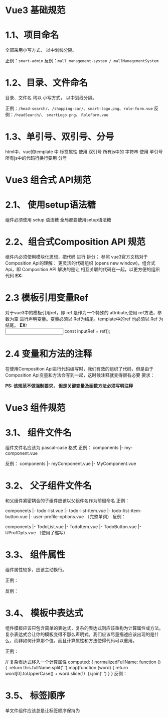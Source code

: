 
# Vue3 基础规范

# 1.1、项目命名
全部采用小写方式， 以中划线分隔。

正例：`smart-admin`
反例：`mall_management-system / mallManagementSystem`

# 1.2、目录、文件命名
目录、文件名 均以 小写方式， 以中划线分隔。

正例：`/head-search/`、`/shopping-car/`、`smart-logo.png`、`role-form.vue`
反例：`/headSearch/`、 `smartLogo.png`、 `RoleForm.vue`

# 1.3、单引号、双引号、分号
html中、vue的template 中 标签属性 使用 双引号
所有js中的 字符串 使用 单引号
所有js中的代码行换行要用 分号

# Vue3 组合式 API规范

# 2.1、 使用setup语法糖
组件必须使用 setup 语法糖
全局都要使用setup语法糖

# 2.2、组合式Composition API 规范
组件内必须使用模块化思想，把代码 进行 拆分；
参照 vue3官方文档对于 Composition Api的理解： 更灵活的代码组织 (opens new window)，组合式Api，即 Composition API 解决的是让 相互关联的代码在一起，以更方便的组织代码
__EX:__  

<script setup>
// 各种需要导入
import xxxxx;
import xxxxx;
import xxxxx;

// -------- 定义组件属性和对外暴露的方法、以及抛出的事件 --------

// -------- 表格查询的 变量和方法 --------

// -------- 批量操作的 变量和方法 --------

// -------- 表单的 变量和方法 --------

</script>

# 2.3 模板引用变量Ref
对于vue3中的模板引用ref，即 ref 是作为一个特殊的 attribute,使用 ref方法，参数为空 进行声明变量。变量必须以 Ref为结尾。template中的ref 也必须以 Ref 为结尾。
__EX:__  
<input ref="inputRef">
const inputRef = ref();

# 2.4 变量和方法的注释
在使用Composition Api进行代码编写时，我们有效的组织了代码，但是由于Composition Api变量和方法会写到一起，这时候注释就变得很有必要 要求：

<!-- 变量都加上注释,方法必须加上注释 比如
  // 查询 公告 默认值
  const queryFormState = {
    noticeTypeId: undefined, //分类
    keywords: '', //标题、作者、来源
    documentNumber: '', //文号            
  };
  // 查询 公告 请求表单
  const queryForm = reactive({ ...queryFormState }); -->

  **PS: 该规范不做强制要求， 但是关键变量及函数方法必须写明注释**

# Vue3 组件规范

# 3.1、 组件文件名
组件文件名应该为 pascal-case 格式
正例：
components
|- my-component.vue

反例：
components
|- myComponent.vue
|- MyComponent.vue

# 3.2、 父子组件文件名
和父组件紧密耦合的子组件应该以父组件名作为前缀命名 正例：

components
|- todo-list.vue
|- todo-list-item.vue
|- todo-list-item-button.vue
|- user-profile-options.vue （完整单词）
反例：

components
|- TodoList.vue
|- TodoItem.vue
|- TodoButton.vue
|- UProfOpts.vue （使用了缩写）

# 3.3、 组件属性
组件属性较多，应该主动换行。

正例：

<MyComponent foo="a" bar="b" baz="c"
    foo="a" bar="b" baz="c"
    foo="a" bar="b" baz="c"
 />
反例：

<MyComponent foo="a" bar="b" baz="c" foo="a" bar="b" baz="c" foo="a" bar="b" baz="c" foo="a" bar="b" baz="c"/>

# 3.4、 模板中表达式
组件模板应该只包含简单的表达式，复杂的表达式则应该重构为计算属性或方法。复杂表达式会让你的模板变得不那么声明式。我们应该尽量描述应该出现的是什么，而非如何计算那个值。而且计算属性和方法使得代码可以重用。

正例：

<template>
  <p>{{ normalizedFullName }}</p>
</template>

// 复杂表达式移入一个计算属性
computed: {
  normalizedFullName: function () {
​    return this.fullName.split(' ').map(function (word) {
​      return word[0].toUpperCase() + word.slice(1)
​    }).join(' ')
  }
}
反例：

<template>
  <p>
       {{
          fullName.split(' ').map(function (word) {
​             return word[0].toUpperCase() + word.slice(1)
           }).join(' ')
        }}
  </p>
</template>

# 3.5、 标签顺序
单文件组件应该总是让标签顺序保持为 <template> 、<script>、 <style>

# Vue Router 规范
# 4.1、 页面传参
页面跳转，例如 A 页面跳转到 B 页面，需要将 A 页面的数据传递到 B 页面，推荐使用 路由参数进行传参，即 {query:param}

正例：

let id = ' 123';
this.$router.push({ name: 'userCenter', query: { id: id } });

# 4.2、 path 和 name 命名规范
path kebab-case命名规范（尽量与vue文件的目录结构保持一致，因为目录、文件名都是kebab-case，这样很方便找到对应的文件）
path 必须以 / 开头，即使是children里的path也要以 / 开头。如下示例
经常有这样的场景：某个页面有问题，要立刻找到这个vue文件，如果不用以/开头，path为parent和children组成的，可能经常需要在router文件里搜索多次才能找到，而如果以/开头，则能立刻搜索到对应的组件
name 命名规范采用KebabCase([大驼峰])命名规范且和component组件名保持一致！（因为要保持keep-alive特性，keep-alive按照component的name进行缓存，所以两者必须高度保持一致）
正例
<!-- export const reload = [
  {
    path: '/reload',
    name: 'reload',
    component: Main,
    meta: {
      title: '动态加载',
      icon: 'icon'
    },

    children: [
      {
        path: '/reload/smart-reload-list',
        name: 'SmartReloadList',
        meta: {
          title: 'SmartReload',
          childrenPoints: [
            {
              title: '查询',
              name: 'smart-reload-search'
            },
            {
              title: '执行reload',
              name: 'smart-reload-update'
            },
            {
              title: '查看执行结果',
              name: 'smart-reload-result'
            }
          ]
        },
        component: () =>
          import('@/views/reload/smart-reload/smart-reload-list.vue')
      }
    ]
  }
]; -->

# Vue 项目规范
# 5.1、 目录规范
src                               源码目录
|-- api                              所有api接口
|-- assets                           静态资源，images, icons, styles等
|-- components                       公用组件
|-- config                           配置信息
|-- constants                        常量信息，项目所有Enum, 全局常量等
|-- directives                       自定义指令
|-- i18n                             国际化
|-- lib                              外部引用的插件存放及修改文件
|-- mock                             模拟接口，临时存放
|-- plugins                          插件，全局使用
|-- router                           路由，统一管理
|-- store                            vuex/pinia, 统一管理
|-- theme                            自定义样式主题
|-- utils                            工具类
|-- views                            视图目录
|   |-- role                             role模块名
|   |-- |-- role-list.vue                    role列表页面
|   |-- |-- role-add.vue                     role新建页面
|   |-- |-- role-update.vue                  role更新页面
|   |-- |-- index.scss                      role模块样式
|   |-- |-- components                      role模块通用组件文件夹
|   |-- employee                         employee模块

# 5.2、 api 目录
api文件要以api为结尾，比如 employee-api.js、login-api.js，方便查找
api文件必须导出对象必须以Api为结尾，如：employeeApi、noticeApi
api中以一个对象将方法包裹
api中的注释，必须和后端 swagger 文档保持一致，同时保留后端作者

# 5.3、 assets 目录
assets 为静态资源，里面存放 images, styles, icons 等静态资源，静态资源命名格式为 kebab-case

|assets
|-- icons
|-- images
|   |-- background-color.png
|   |-- upload-header.png
|-- styles

# 5.4、 components 目录
此目录应按照组件进行目录划分，目录命名为 kebab-case，一个组件必须一个单独的目录 ；
目的：

一个组件一个目录是为了将来组件的扩展，因为这是整个项目公用的组件
组件入口必须为 index.vue，原因也是因为这是整个项目公用的组件
举例如下：

|components
|-- error-log
|   |-- index.vue
|   |-- index.less
|-- markdown-editor
|   |-- index.vue
|   |-- index.js
|-- kebab-case

# 5.5、 constants 目录
此目录存放项目所有常量和枚举
具体要求：

常量文件要以 const 为结尾，比如login-const.js、file-const.js
变量要：大写下划线，比如 LOGIN_RESULT_ENUM、LOGIN_SUCCESS、LOGIN_FAIL
如果是 枚举，变量必须以 ENUM为结尾，如：LOGIN_RESULT_ENUM、CODE_FRONT_COMPONENT_ENUM
目录结构：

|constants
|-- index-const.js
|-- role-const.js
|-- employee-const.js

# 5.6、 router 与 store 目录
这两个目录一定要将业务进行拆分，不能放到一个 js 文件里。

router 尽量按照 views 中的结构保持一致

store 按照业务进行拆分不同的 js 文件

# 5.7、 views 目录
目录要求，按照模块划分，其中具体文件名要求如下：

如果是列表页面，要以list为结尾，如role-list.vue、cache-list.vue
如果是 表单页面，要以 form为结尾，如 role-form.vue、notice-add-form.vue
如果是 modal弹窗，要以 modal为结尾，如 表单弹窗 role-form-modal.vue，详情 role-detail-modal.vue
如果是 drawer 抽屉页面，要同上以 Drawer为结尾
|-- views                                        视图目录
|   |-- role                                     role模块名
|   |   |-- role-list.vue                        role列表页面
|   |   |-- role-add-form.vue                    role新建页面
|   |   |-- role-update-form-modal.vue           role更新页面
|   |   |-- index.scss                           role模块样式
|   |   |-- components                           role模块通用组件文件夹
|   |   |   |-- role-title-modal.vue             role弹出框组件
|   |-- employee                                 employee模块
|   |-- behavior-log                             行为日志log模块
|   |-- code-generator                           代码生成器模块

# CSS规范
推荐使用scss预编译 由于样式的情况比较多也比较复杂  做出如下规范
# 6.1.避免
避免使用标签选择器。因为在 Vue 中，特别是在局部组件，使用标签选择器效率特别低，损耗性能，建议需要的情况，直接定义 class；
非特殊情况下，禁止使用 ID 选择器定义样式。有 JS 逻辑的情况除外；

避免使用important选择器；

避免大量的嵌套规则，控制在3级之内，对于超过4级的嵌套，考虑重写或新建子项；


避免使用ID选择器及全局标签选择器防止污染全局样式；


# 6.2.推荐使用

提取公用样式进assets文件styles里，按模块/功能区分；

|assets
|-- styles
| |-- common 放置公用样式，如重置，混合，复写element样式等 
| |-- modules 放置模块样式


推荐使用直接子选择器；

/* 推荐 */ 
.jdc {} 
.jdc li {} 
.jdc li p{}

/* 不推荐 */ 
*{} 
#jdc {} 
.jdc div{}


使用 scoped 关键字，约束样式生效的范围

<style lang="scss" scoped>
.app-wrapper {
  ... 
}
</style>


使用变量
可复用属性尽量抽离为页面变量，易于统一维护

/* css */ 
.class-name { 
  color: red;
  border-color: red; 
} 

/* scss */  
$color: red; 
.class-name { 
  color: $color;
  border-color: $color; 
}

# 6.3.书写顺序
CSS 属性书写顺序：先决定定位宽高显示大小，再做局部细节修饰，推荐顺序（可以提升浏览器渲染 dom 的性能）：
定位属性(或显示属性，display)->宽高属性->边距属性(margin, padding)->字体，背景，颜色等，修饰属性的定义，这样定义为了更好的可读性，让别人只要看一眼就能在脑海中浮现最终显示的效果。


布局定位属性：display / position / float / clear / visibility / overflow


自身属性：width / height / margin / padding / border / background


文本属性：color / font / text-decoration / text-align / vertical-align / white- space / break-word


其他属性（CSS3）：content / cursor / border-radius / box-shadow / text-shadow / background:linear-gradient …
以下给出常用的定义示例：


.class-name {
  position: fixed;
  top: 100px; 
  left: 0; 
  right: 0; 
  bottom: 0; 
  display: block; 
  width: 100%; 
  height: 100%;
  margin: 10px; 
  padding: 10px; 
  font-size: 14px; 
  color: #000; 
  background-color: red; 
  border-radius: 2px; 
  line-height: 1.42; 
}

# 6.4.样式覆盖
组件内部需要覆盖UI框架样式，必须在最外层组件加类名

# JS规范
# 7.1.在vue-cli 脚手架使用架自带的指向 src 开发目录的 '@' 符号引入文件资源；

# 7.2.使用计算属性规避 v-if 和 v-for 用在一起；

# 7.3.统一使用单引号；

# 7.4.坚持单一原则，函数内仅做该函数应该做的，尽量避免通过传入标记控制不同行为；

# 7.5.优先考虑三目运算符，但谨记不要写超过3层的三目运算符；

# 7.6.对于无用代码必须及时删除，例如：一些调试的 console 语句、无用的弃用功能代码

# git提交规范
1.  GitFlow 流程规范
	开发分支（develop）‌
	develop 分支是仓库的开发分支，这个分支包含最近发布到开发环境的代码。

	预发布分支（release）‌
	release 分支是仓库的预发布分支（测试），用于 QA 测试。从 develop 拉取，测试完成 merge 到 master 和 develop，如果测试期间，有其他版本合并入 master，需要同步到 release 版本，并进行测试。

	生产分支（master）‌
	master 分支是仓库的生产分支，这个分支包含最近发布到生产环境的代码， 这个分支需从 release 分支合并，禁止在这个分支直接修改 ‌。
	
2.  提交 commit 的类型，包括以下几种：
	feat: 新功能
	fix: 修复问题
	docs: 修改文档
	style: 修改代码格式，不影响代码逻辑
	refactor: 重构代码，理论上不影响现有功能
	perf: 提升性能

**PS** git 命令练习网站 [https://learngitbranching.js.org/?locale=zh_CN]

**Vue代码风格规范参考** [https://v2.cn.vuejs.org/v2/style-guide/index.html]

**Vue3常用hook参考** [https://www.vueusejs.com/]

**前端必备工具**
1. Volta  包管理工具 官网 [https://docs.volta.sh/]

2. node, git 自行安装最新稳定版 

3. pnpm 安装命令  npm install -g pnpm

4. 该链接收集了很多前端实用工具，自行浏览选择使用[https://juejin.cn/post/7187272143657730108]
